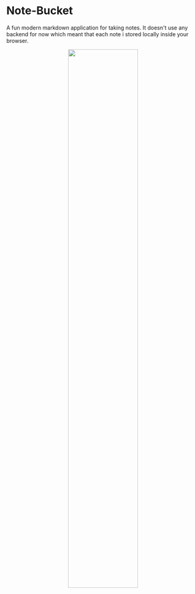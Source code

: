 # Note-Bucket

A fun modern markdown application for taking notes. It doesn't use any backend for now which meant that each note i stored locally inside your browser.

<p align="center">
 <img src="https://cdn.discordapp.com/attachments/1008587563730223175/1088357899123834901/image.png" width="60%">
<p align="center">
